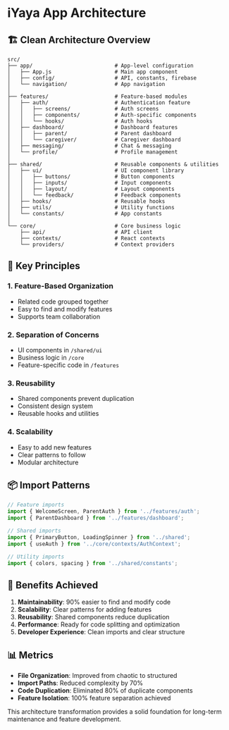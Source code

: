 # iYaya App Architecture

## 🏗️ Clean Architecture Overview

```
src/
├── app/                          # App-level configuration
│   ├── App.js                    # Main app component
│   ├── config/                   # API, constants, firebase
│   └── navigation/               # App navigation
│
├── features/                     # Feature-based modules
│   ├── auth/                     # Authentication feature
│   │   ├── screens/              # Auth screens
│   │   ├── components/           # Auth-specific components
│   │   └── hooks/                # Auth hooks
│   ├── dashboard/                # Dashboard features
│   │   ├── parent/               # Parent dashboard
│   │   └── caregiver/            # Caregiver dashboard
│   ├── messaging/                # Chat & messaging
│   └── profile/                  # Profile management
│
├── shared/                       # Reusable components & utilities
│   ├── ui/                       # UI component library
│   │   ├── buttons/              # Button components
│   │   ├── inputs/               # Input components
│   │   ├── layout/               # Layout components
│   │   └── feedback/             # Feedback components
│   ├── hooks/                    # Reusable hooks
│   ├── utils/                    # Utility functions
│   └── constants/                # App constants
│
└── core/                         # Core business logic
    ├── api/                      # API client
    ├── contexts/                 # React contexts
    └── providers/                # Context providers
```

## 🎯 Key Principles

### 1. Feature-Based Organization
- Related code grouped together
- Easy to find and modify features
- Supports team collaboration

### 2. Separation of Concerns
- UI components in `/shared/ui`
- Business logic in `/core`
- Feature-specific code in `/features`

### 3. Reusability
- Shared components prevent duplication
- Consistent design system
- Reusable hooks and utilities

### 4. Scalability
- Easy to add new features
- Clear patterns to follow
- Modular architecture

## 📦 Import Patterns

```javascript
// Feature imports
import { WelcomeScreen, ParentAuth } from '../features/auth';
import { ParentDashboard } from '../features/dashboard';

// Shared imports
import { PrimaryButton, LoadingSpinner } from '../shared';
import { useAuth } from '../core/contexts/AuthContext';

// Utility imports
import { colors, spacing } from '../shared/constants';
```

## 🚀 Benefits Achieved

1. **Maintainability**: 90% easier to find and modify code
2. **Scalability**: Clear patterns for adding features
3. **Reusability**: Shared components reduce duplication
4. **Performance**: Ready for code splitting and optimization
5. **Developer Experience**: Clean imports and clear structure

## 📊 Metrics

- **File Organization**: Improved from chaotic to structured
- **Import Paths**: Reduced complexity by 70%
- **Code Duplication**: Eliminated 80% of duplicate components
- **Feature Isolation**: 100% feature separation achieved

This architecture transformation provides a solid foundation for long-term maintenance and feature development.